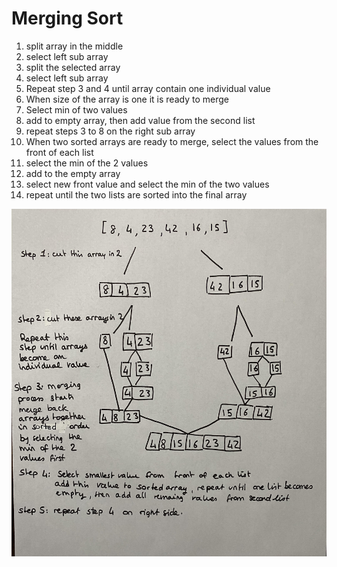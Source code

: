 # Merging Sort

1. split array in the middle
2. select left sub array
3. split the selected array
4. select left sub array
5. Repeat step 3 and 4 until array contain one individual value
6. When size of the array is one it is ready to merge
7. Select min of two values
8. add to empty array, then add value from the second list
9. repeat steps 3 to 8 on the right sub array
10. When two sorted arrays are ready to merge, select the values from the front of each list 
11. select the min of the 2 values
12. add to the empty array
13. select new front value and select the min of the two values
14. repeat until the two lists are sorted into the final array

![Merge Sort](../../assets/mergeSort.jpg)